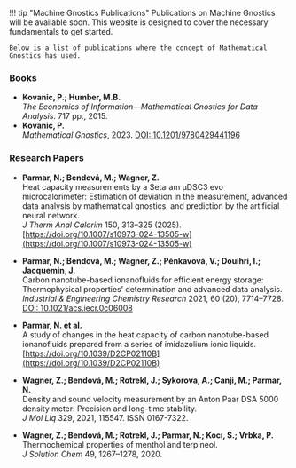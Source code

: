 !!! tip "Machine Gnostics Publications"
    Publications on Machine Gnostics will be available soon. This website is designed to cover the necessary fundamentals to get started.

    Below is a list of publications where the concept of Mathematical Gnostics has used.

### Books

- **Kovanic, P.; Humber, M.B.**  
  *The Economics of Information—Mathematical Gnostics for Data Analysis*. 717 pp., 2015.
- **Kovanic, P.**  
  *Mathematical Gnostics*, 2023. [DOI: 10.1201/9780429441196](https://doi.org/10.1201/9780429441196)

### Research Papers

- **Parmar, N.; Bendová, M.; Wagner, Z.**  
  Heat capacity measurements by a Setaram μDSC3 evo microcalorimeter: Estimation of deviation in the measurement, advanced data analysis by mathematical gnostics, and prediction by the artificial neural network.  
  *J Therm Anal Calorim* 150, 313–325 (2025). [https://doi.org/10.1007/s10973-024-13505-w](https://doi.org/10.1007/s10973-024-13505-w)

- **Parmar, N.; Bendová, M.; Wagner, Z.; Pěnkavová, V.; Douihri, I.; Jacquemin, J.**  
  Carbon nanotube-based ionanofluids for efficient energy storage: Thermophysical properties’ determination and advanced data analysis.  
  *Industrial & Engineering Chemistry Research* 2021, 60 (20), 7714–7728. [DOI: 10.1021/acs.iecr.0c06008](https://doi.org/10.1021/acs.iecr.0c06008)

- **Parmar, N. et al.**  
  A study of changes in the heat capacity of carbon nanotube-based ionanofluids prepared from a series of imidazolium ionic liquids.  
  [https://doi.org/10.1039/D2CP02110B](https://doi.org/10.1039/D2CP02110B)

- **Wagner, Z.; Bendová, M.; Rotrekl, J.; Sykorova, A.; Canji, M.; Parmar, N.**  
  Density and sound velocity measurement by an Anton Paar DSA 5000 density meter: Precision and long-time stability.  
  *J Mol Liq* 329, 2021, 115547. ISSN 0167-7322.

- **Wagner, Z.; Bendová, M.; Rotrekl, J.; Parmar, N.; Kocı, S.; Vrbka, P.**  
  Thermochemical properties of menthol and terpineol.  
  *J Solution Chem* 49, 1267–1278, 2020.